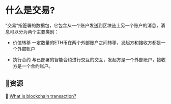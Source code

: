 # 什么是交易?
“交易”指签署的数据包，它包含从一个账户发送到区块链上另一个账户的消息，消息可以分为两个主要类别：

* 价值转移
一定数量的ETH币在两个外部账户之间转移，发起方和接收方都是一个外部账户

* 执行合约
与已部署的智能合约进行交互的交互，发起方是一个外部账户，接收方是一个合约账户。

## **:scroll:资源**

:blue_book: [What is blockchain transaction?](https://coincentral.com/what-is-a-blockchain-transaction-anyway/)
